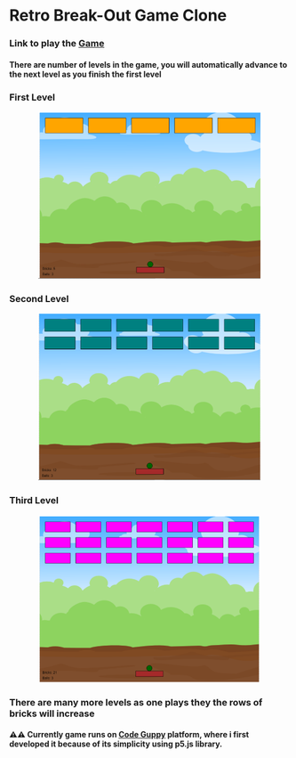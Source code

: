# Retro Break-Out Game Clone

### Link to play the [Game](https://codeguppy.com/code.html?zT0mOy0fG2u9W2twLYCl)

#### There are number of levels in the game, you will automatically advance to the next level as you finish the first level

### First Level
<p align="center">
<img src="assets/images/break-out%20game%201.png" width="400" height="300">
</p>

### Second Level

<p align="center">
<img src="assests/../assets/images/level%20two.png" width="400" height="300">
</p>

### Third Level
<p align="center">
<img src="assets/images/level%20three.png" width="400" height="300">
</p>

### There are many more levels as one plays they the rows of bricks will increase

#### ⚠️⚠️ Currently game runs on [Code Guppy](https://codeguppy.com/code.html?zT0mOy0fG2u9W2twLYCl) platform, where i first developed it because of its simplicity using **p5.js** library.
